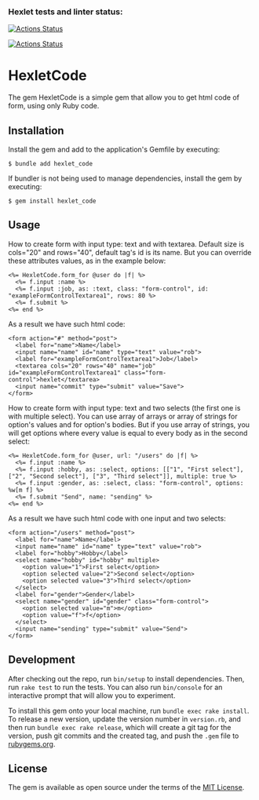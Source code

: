 ### Hexlet tests and linter status:

[![Actions Status](https://github.com/kalash-job/rails-project-lvl1/workflows/hexlet-check/badge.svg)](https://github.com/kalash-job/rails-project-lvl1/actions)

[![Actions Status](https://github.com/kalash-job/rails-project-lvl1/workflows/Ruby/badge.svg)](https://github.com/kalash-job/rails-project-lvl1/actions)

# HexletCode

The gem HexletCode is a simple gem that allow you to get html code of form, using only Ruby code.

## Installation

Install the gem and add to the application's Gemfile by executing:

    $ bundle add hexlet_code

If bundler is not being used to manage dependencies, install the gem by executing:

    $ gem install hexlet_code

## Usage

How to create form with input type: text and with textarea. Default size is cols="20" and rows="40", default tag's id is its name. 
But you can override these attributes values, as in the example below:

    <%= HexletCode.form_for @user do |f| %>
      <%= f.input :name %>
      <%= f.input :job, as: :text, class: "form-control", id: "exampleFormControlTextarea1", rows: 80 %>
      <%= f.submit %>
    <%= end %>

As a result we have such html code:

    <form action="#" method="post">
      <label for="name">Name</label>
      <input name="name" id="name" type="text" value="rob">
      <label for="exampleFormControlTextarea1">Job</label>
      <textarea cols="20" rows="40" name="job" id="exampleFormControlTextarea1" class="form-control">hexlet</textarea>
      <input name="commit" type="submit" value="Save">
    </form>

How to create form with input type: text and two selects (the first one is with multiple select).
You can use array of arrays or array of strings for option's values and for option's bodies. 
But if you use array of strings, you will get options where every value is equal to every body as in the second select:

    <%= HexletCode.form_for @user, url: "/users" do |f| %>
      <%= f.input :name %>
      <%= f.input :hobby, as: :select, options: [["1", "First select"], ["2", "Second select"], ["3", "Third select"]], multiple: true %>
      <%= f.input :gender, as: :select, class: "form-control", options: %w[m f] %>
      <%= f.submit "Send", name: "sending" %>
    <%= end %>

As a result we have such html code with one input and two selects:

    <form action="/users" method="post">
      <label for="name">Name</label>
      <input name="name" id="name" type="text" value="rob">
      <label for="hobby">Hobby</label>
      <select name="hobby" id="hobby" multiple>
        <option value="1">First select</option>
        <option selected value="2">Second select</option>
        <option selected value="3">Third select</option>
      </select>
      <label for="gender">Gender</label>
      <select name="gender" id="gender" class="form-control">
        <option selected value="m">m</option>
        <option value="f">f</option>
      </select>
      <input name="sending" type="submit" value="Send">
    </form>

## Development

After checking out the repo, run `bin/setup` to install dependencies. Then, run `rake test` to run the tests. You can also run `bin/console` for an interactive prompt that will allow you to experiment.

To install this gem onto your local machine, run `bundle exec rake install`. To release a new version, update the version number in `version.rb`, and then run `bundle exec rake release`, which will create a git tag for the version, push git commits and the created tag, and push the `.gem` file to [rubygems.org](https://rubygems.org).

## License

The gem is available as open source under the terms of the [MIT License](https://opensource.org/licenses/MIT).
